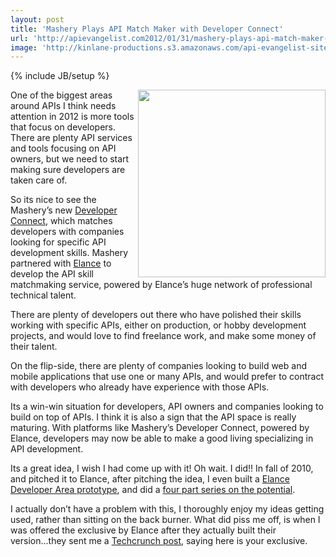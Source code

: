 ```yaml
---
layout: post
title: 'Mashery Plays API Match Maker with Developer Connect'
url: 'http://apievangelist.com2012/01/31/mashery-plays-api-match-maker-with-developer-connect/'
image: 'http://kinlane-productions.s3.amazonaws.com/api-evangelist-site/blog/Mashery-Developer-Connect.png'
---
```

{% include JB/setup %}
<p>
     <a title="Developer Connect" href="http://developer.mashery.com/devconnect"><img src="http://kinlane-productions.s3.amazonaws.com/api-service-providers/mashery/Mashery-Developer-Connect.png"  width="300" align="right" /></a>
</p>
<p>
     One of the biggest areas around APIs I think needs attention in 2012 is more tools that focus on developers. There are plenty API services and tools focusing on API owners, but we need to start making sure developers are taken care of.
</p>
<p>
     So its nice to see the Mashery’s new <a title="Developer Connect" href="http://developer.mashery.com/devconnect">Developer Connect</a>, which matches developers with companies looking for specific API development skills. Mashery partnered with <a title="Elance" href="https://www.elance.com/php/landing/main/login.php?crypted=cGVyc2lzaWQ9Mzg5ODQ5OTMx">Elance</a> to develop the API skill matchmaking service, powered by Elance’s huge network of professional technical talent.
</p>
<p>
     There are plenty of developers out there who have polished their skills working with specific APIs, either on production, or hobby development projects, and would love to find freelance work, and make some money of their talent.
</p>
<p>
     On the flip-side, there are plenty of companies looking to build web and mobile applications that use one or many APIs, and would prefer to contract with developers who already have experience with those APIs.
</p>
<p>
     Its a win-win situation for developers, API owners and companies looking to build on top of APIs. I think it is also a sign that the API space is really maturing. With platforms like Mashery’s Developer Connect, powered by Elance, developers may now be able to make a good living specializing in API development.
</p>
<p>
     Its a great idea, I wish I had come up with it! Oh wait. I did!! In fall of 2010, and pitched it to Elance, after pitching the idea, I even built a <a title="Elance Developer Area Prootype" href="http://elance.apievangelist.com/index.php">Elance Developer Area prototype</a>, and did a <a title="four part series on the potential" href="/2011/02/28/plug-and-play-api-developer-area-with-elance/">four part series on the potential</a>.
</p>
<p>
     I actually don’t have a problem with this, I thoroughly enjoy my ideas getting used, rather than sitting on the back burner. What did piss me off, is when I was offered the exclusive by Elance after they actually built their version...they sent me a <a title="TechCrunch Post" href="http://techcrunch.com/2011/11/09/mobile-component-marketplace-verious-exits-beta-partners-with-elance/">Techcrunch post</a>, saying here is your exclusive. 
</p>
